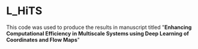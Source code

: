 # L_HiTS
This code was used to produce the results in manuscript titled "**Enhancing Computational Efficiency in Multiscale Systems using
Deep Learning of Coordinates and Flow Maps**"
